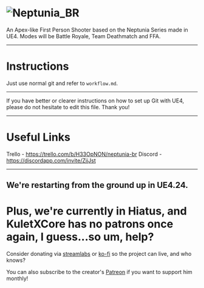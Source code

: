 # ![Neptunia_BR](https://trello-attachments.s3.amazonaws.com/5b750c120cf3bb7f77ba1c6a/5b890058aaf9ee71e886b90d/be9d3f8911dd4877d408685a2055913c/ConquestLogo.png) 
An Apex-like First Person Shooter based on the Neptunia Series made in UE4.
Modes will be Battle Royale, Team Deathmatch and FFA.

----

# Instructions

Just use normal git and refer to `workflow.md`.

--------

If you have better or clearer instructions on how to set up Git with UE4, please do not hesitate to edit this file.
Thank you!

--------

# Useful Links

Trello - https://trello.com/b/H33OpNON/neptunia-br
Discord - https://discordapp.com/invite/ZjjJst

--------

## We're restarting from the ground up in UE4.24. 

# Plus, we're currently in Hiatus, and KuletXCore has no patrons once again, I guess...so um, help?

Consider donating via [streamlabs](https://streamlabs.com/donate/kuletxcore) or [ko-fi](http://ko-fi.com/kuletxcore) so the project can live, and who knows?

You can also subscribe to the creator's [Patreon](http://patreon.com/kuletxcore) if you want to support him monthly!
